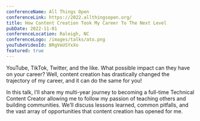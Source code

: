 ```yaml
---
conferenceName: All Things Open
conferenceLink: https://2022.allthingsopen.org/
title: How Content Creation Took My Career To The Next Level
pubDate: 2022-11-01
conferenceLocation: Raleigh, NC
conferenceLogo: /images/talks/ato.png
youTubeVideoId: BRgVeUSYxXo
featured: true
---
```


YouTube, TikTok, Twitter, and the like. What possible impact can they have on your career? Well, content creation has drastically changed the trajectory of my career, and it can do the same for you!

In this talk, I’ll share my multi-year journey to becoming a full-time Technical Content Creator allowing me to follow my passion of teaching others and building communities. We’ll discuss lessons learned, common pitfalls, and the vast array of opportunities that content creation has opened for me.
